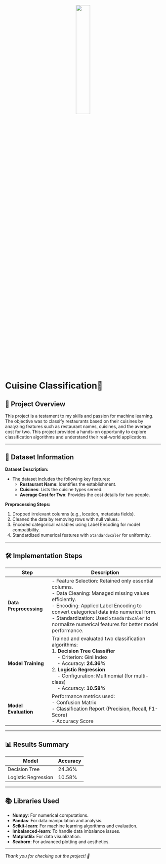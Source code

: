 <div align='center'><img style="width:30%" src='https://github.com/user-attachments/assets/83104b38-2fb7-4fb9-b46d-1ebcc21a5eac'/></div>

# Cuisine Classification🥗

## 📝 Project Overview
This project is a testament to my skills and passion for machine learning. The objective was to classify restaurants based on their cuisines by analyzing features such as restaurant names, cuisines, and the average cost for two. This project provided a hands-on opportunity to explore classification algorithms and understand their real-world applications.

---

## 📂 Dataset Information
**Dataset Description:**
- The dataset includes the following key features:
  - **Restaurant Name**: Identifies the establishment.
  - **Cuisines**: Lists the cuisine types served.
  - **Average Cost for Two**: Provides the cost details for two people.

**Preprocessing Steps:**
1. Dropped irrelevant columns (e.g., location, metadata fields).
2. Cleaned the data by removing rows with null values.
3. Encoded categorical variables using Label Encoding for model compatibility.
4. Standardized numerical features with `StandardScaler` for uniformity.

---

## 🛠️ Implementation Steps

| Step                | Description                                                                                 |
|---------------------|---------------------------------------------------------------------------------------------|
| **Data Preprocessing** | - Feature Selection: Retained only essential columns.<br>- Data Cleaning: Managed missing values efficiently.<br>- Encoding: Applied Label Encoding to convert categorical data into numerical form.<br>- Standardization: Used `StandardScaler` to normalize numerical features for better model performance. |
| **Model Training**    | Trained and evaluated two classification algorithms:<br>1. **Decision Tree Classifier**<br>&nbsp;&nbsp;&nbsp;&nbsp;- Criterion: Gini Index<br>&nbsp;&nbsp;&nbsp;&nbsp;- Accuracy: **24.36%**<br>2. **Logistic Regression**<br>&nbsp;&nbsp;&nbsp;&nbsp;- Configuration: Multinomial (for multi-class)<br>&nbsp;&nbsp;&nbsp;&nbsp;- Accuracy: **10.58%** |
| **Model Evaluation**  | Performance metrics used:<br>- Confusion Matrix<br>- Classification Report (Precision, Recall, F1-Score)<br>- Accuracy Score |

---

## 📊 Results Summary
| Model                | Accuracy  |
|----------------------|-----------|
| Decision Tree        | 24.36%    |
| Logistic Regression  | 10.58%    |

---

## 📚 Libraries Used
- **Numpy**: For numerical computations.
- **Pandas**: For data manipulation and analysis.
- **Scikit-learn**: For machine learning algorithms and evaluation.
- **Imbalanced-learn**: To handle data imbalance issues.
- **Matplotlib**: For data visualization.
- **Seaborn**: For advanced plotting and aesthetics.

---

_Thank you for checking out the project! 🌟_
